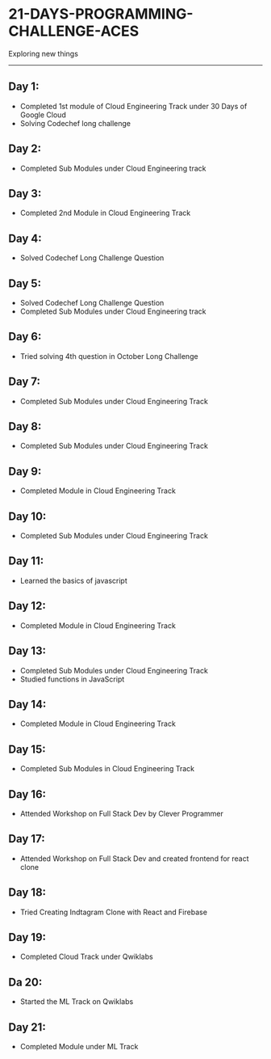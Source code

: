 # 21-DAYS-PROGRAMMING-CHALLENGE-ACES

Exploring new things
 
---

## Day 1:
 - Completed 1st module of Cloud Engineering Track under 30 Days of Google Cloud
 - Solving Codechef long challenge
 
## Day 2:
 - Completed Sub Modules under Cloud Engineering track
 
## Day 3:
 - Completed 2nd Module in Cloud Engineering Track

## Day 4:
 - Solved Codechef Long Challenge Question

## Day 5:
 - Solved Codechef Long Challenge Question
 - Completed Sub Modules under Cloud Engineering track
 
## Day 6:
 - Tried solving 4th question in October Long Challenge
 
## Day 7:
 - Completed Sub Modules under Cloud Engineering Track
 
## Day 8:
 - Completed Sub Modules under Cloud Engineering Track

## Day 9:
 - Completed Module in Cloud Engineering Track
 
## Day 10:
 - Completed Sub Modules under Cloud Engineering Track
 
## Day 11:
 - Learned the basics of javascript

## Day 12:
 - Completed Module in Cloud Engineering Track

## Day 13:
 - Completed Sub Modules under Cloud Engineering Track
 - Studied functions in JavaScript
 
## Day 14:
 - Completed Module in Cloud Engineering Track

## Day 15:
  - Completed Sub Modules in Cloud Engineering Track
  
## Day 16:
 - Attended Workshop on Full Stack Dev by Clever Programmer

## Day 17:
 - Attended Workshop on Full Stack Dev and created frontend for react clone
 
## Day 18:
 - Tried Creating Indtagram Clone with React and Firebase
 
## Day 19:
 - Completed Cloud Track under Qwiklabs
 
## Da 20:
 - Started the ML Track on Qwiklabs
 
## Day 21:
 - Completed Module under ML Track
